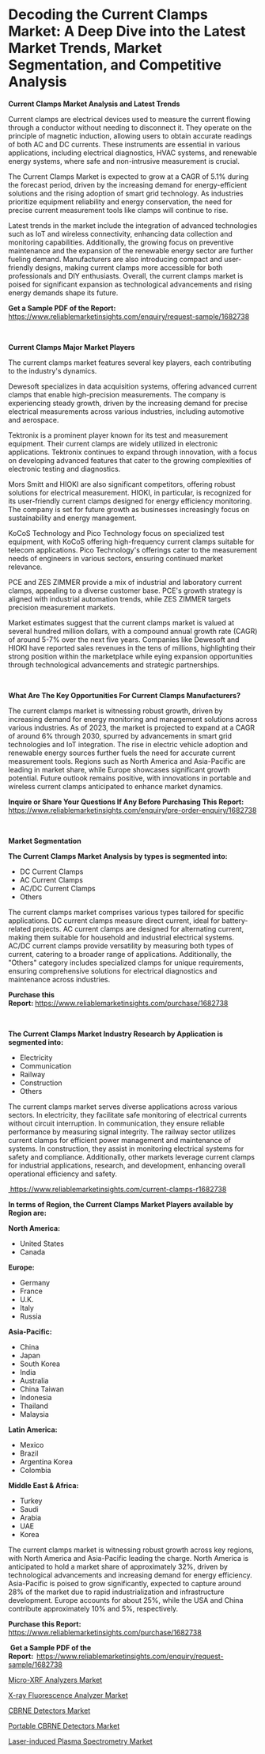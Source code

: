 <p><h1>Decoding the Current Clamps Market: A Deep Dive into the Latest Market Trends, Market Segmentation, and Competitive Analysis</h1></p><p><strong>Current Clamps Market Analysis and Latest Trends</strong></p>
<p><p>Current clamps are electrical devices used to measure the current flowing through a conductor without needing to disconnect it. They operate on the principle of magnetic induction, allowing users to obtain accurate readings of both AC and DC currents. These instruments are essential in various applications, including electrical diagnostics, HVAC systems, and renewable energy systems, where safe and non-intrusive measurement is crucial.</p><p>The Current Clamps Market is expected to grow at a CAGR of 5.1% during the forecast period, driven by the increasing demand for energy-efficient solutions and the rising adoption of smart grid technology. As industries prioritize equipment reliability and energy conservation, the need for precise current measurement tools like clamps will continue to rise.</p><p>Latest trends in the market include the integration of advanced technologies such as IoT and wireless connectivity, enhancing data collection and monitoring capabilities. Additionally, the growing focus on preventive maintenance and the expansion of the renewable energy sector are further fueling demand. Manufacturers are also introducing compact and user-friendly designs, making current clamps more accessible for both professionals and DIY enthusiasts. Overall, the current clamps market is poised for significant expansion as technological advancements and rising energy demands shape its future.</p></p>
<p><strong>Get a Sample PDF of the Report:&nbsp;</strong> <a href="https://www.reliablemarketinsights.com/enquiry/request-sample/1682738?utm_campaign=1620&utm_medium=2&utm_source=Github&utm_content=ia&utm_term=15102024&utm_id=current-clamps">https://www.reliablemarketinsights.com/enquiry/request-sample/1682738</a></p>
<p>&nbsp;</p>
<p><strong>Current Clamps Major Market Players</strong></p>
<p><p>The current clamps market features several key players, each contributing to the industry's dynamics. </p><p>Dewesoft specializes in data acquisition systems, offering advanced current clamps that enable high-precision measurements. The company is experiencing steady growth, driven by the increasing demand for precise electrical measurements across various industries, including automotive and aerospace.</p><p>Tektronix is a prominent player known for its test and measurement equipment. Their current clamps are widely utilized in electronic applications. Tektronix continues to expand through innovation, with a focus on developing advanced features that cater to the growing complexities of electronic testing and diagnostics.</p><p>Mors Smitt and HIOKI are also significant competitors, offering robust solutions for electrical measurement. HIOKI, in particular, is recognized for its user-friendly current clamps designed for energy efficiency monitoring. The company is set for future growth as businesses increasingly focus on sustainability and energy management.</p><p>KoCoS Technology and Pico Technology focus on specialized test equipment, with KoCoS offering high-frequency current clamps suitable for telecom applications. Pico Technology's offerings cater to the measurement needs of engineers in various sectors, ensuring continued market relevance.</p><p>PCE and ZES ZIMMER provide a mix of industrial and laboratory current clamps, appealing to a diverse customer base. PCE's growth strategy is aligned with industrial automation trends, while ZES ZIMMER targets precision measurement markets.</p><p>Market estimates suggest that the current clamps market is valued at several hundred million dollars, with a compound annual growth rate (CAGR) of around 5-7% over the next five years. Companies like Dewesoft and HIOKI have reported sales revenues in the tens of millions, highlighting their strong position within the marketplace while eying expansion opportunities through technological advancements and strategic partnerships.</p></p>
<p>&nbsp;</p>
<p><strong>What Are The Key Opportunities For Current Clamps Manufacturers?</strong></p>
<p><p>The current clamps market is witnessing robust growth, driven by increasing demand for energy monitoring and management solutions across various industries. As of 2023, the market is projected to expand at a CAGR of around 6% through 2030, spurred by advancements in smart grid technologies and IoT integration. The rise in electric vehicle adoption and renewable energy sources further fuels the need for accurate current measurement tools. Regions such as North America and Asia-Pacific are leading in market share, while Europe showcases significant growth potential. Future outlook remains positive, with innovations in portable and wireless current clamps anticipated to enhance market dynamics.</p></p>
<p><strong>Inquire or Share Your Questions If Any Before Purchasing This Report:</strong> <a href="https://www.reliablemarketinsights.com/enquiry/pre-order-enquiry/1682738?utm_campaign=1620&utm_medium=2&utm_source=Github&utm_content=ia&utm_term=15102024&utm_id=current-clamps">https://www.reliablemarketinsights.com/enquiry/pre-order-enquiry/1682738</a></p>
<p>&nbsp;</p>
<p><strong>Market Segmentation</strong></p>
<p><strong>The Current Clamps Market Analysis by types is segmented into:</strong></p>
<p><ul><li>DC Current Clamps</li><li>AC Current Clamps</li><li>AC/DC Current Clamps</li><li>Others</li></ul></p>
<p><p>The current clamps market comprises various types tailored for specific applications. DC current clamps measure direct current, ideal for battery-related projects. AC current clamps are designed for alternating current, making them suitable for household and industrial electrical systems. AC/DC current clamps provide versatility by measuring both types of current, catering to a broader range of applications. Additionally, the "Others" category includes specialized clamps for unique requirements, ensuring comprehensive solutions for electrical diagnostics and maintenance across industries.</p></p>
<p><strong>Purchase this Report:&nbsp;</strong><a href="https://www.reliablemarketinsights.com/purchase/1682738?utm_campaign=1620&utm_medium=2&utm_source=Github&utm_content=ia&utm_term=15102024&utm_id=current-clamps">https://www.reliablemarketinsights.com/purchase/1682738</a></p>
<p>&nbsp;</p>
<p><strong>The Current Clamps Market Industry Research by Application is segmented into:</strong></p>
<p><ul><li>Electricity</li><li>Communication</li><li>Railway</li><li>Construction</li><li>Others</li></ul></p>
<p><p>The current clamps market serves diverse applications across various sectors. In electricity, they facilitate safe monitoring of electrical currents without circuit interruption. In communication, they ensure reliable performance by measuring signal integrity. The railway sector utilizes current clamps for efficient power management and maintenance of systems. In construction, they assist in monitoring electrical systems for safety and compliance. Additionally, other markets leverage current clamps for industrial applications, research, and development, enhancing overall operational efficiency and safety.</p></p>
<p><a href="https://www.reliablemarketinsights.com/current-clamps-r1682738?utm_campaign=1620&utm_medium=2&utm_source=Github&utm_content=ia&utm_term=15102024&utm_id=current-clamps">&nbsp;https://www.reliablemarketinsights.com/current-clamps-r1682738</a></p>
<p><strong>In terms of Region, the Current Clamps Market Players available by Region are:</strong></p>
<p>
    <p> <strong> North America: </strong>
        <ul>
            <li>United States</li>
            <li>Canada</li>
        </ul>
        </p> 
    <p> <strong> Europe: </strong>
        <ul>
            <li>Germany</li>
            <li>France</li>
            <li>U.K.</li>
            <li>Italy</li>
            <li>Russia</li>
        </ul>
        </p> 
    <p> <strong> Asia-Pacific: </strong>
        <ul>
            <li>China</li>
            <li>Japan</li>
            <li>South Korea</li>
            <li>India</li>
            <li>Australia</li>
            <li>China Taiwan</li>
            <li>Indonesia</li>
            <li>Thailand</li>
            <li>Malaysia</li>
        </ul>
        </p> 
    <p> <strong> Latin America: </strong>
        <ul>
            <li>Mexico</li>
            <li>Brazil</li>
            <li>Argentina Korea</li>
            <li>Colombia</li>
        </ul>
        </p> 
    <p> <strong> Middle East & Africa: </strong>
        <ul>
            <li>Turkey</li>
            <li>Saudi</li>
            <li>Arabia</li>
            <li>UAE</li>
            <li>Korea</li>
        </ul>
    </p>
    </p>
<p><p>The current clamps market is witnessing robust growth across key regions, with North America and Asia-Pacific leading the charge. North America is anticipated to hold a market share of approximately 32%, driven by technological advancements and increasing demand for energy efficiency. Asia-Pacific is poised to grow significantly, expected to capture around 28% of the market due to rapid industrialization and infrastructure development. Europe accounts for about 25%, while the USA and China contribute approximately 10% and 5%, respectively.</p></p>
<p><strong>Purchase this Report: </strong><a href="https://www.reliablemarketinsights.com/purchase/1682738?utm_campaign=1620&utm_medium=2&utm_source=Github&utm_content=ia&utm_term=15102024&utm_id=current-clamps">https://www.reliablemarketinsights.com/purchase/1682738</a></p>
<p>&nbsp;<strong>Get a Sample PDF of the Report:&nbsp;&nbsp;</strong><a href="https://www.reliablemarketinsights.com/enquiry/request-sample/1682738?utm_campaign=1620&utm_medium=2&utm_source=Github&utm_content=ia&utm_term=15102024&utm_id=current-clamps">https://www.reliablemarketinsights.com/enquiry/request-sample/1682738</a></p>
<p><strong></strong></p>
<p><p><a href="https://www.linkedin.com/pulse/micro-xrf-analyzers-market-research-report-forecast-growth-y8dif?trk=public_post_embed_feed-article-content&utm_campaign=1620&utm_medium=2&utm_source=Github&utm_content=ia&utm_term=15102024&utm_id=current-clamps">Micro-XRF Analyzers Market</a></p><p><a href="https://www.linkedin.com/pulse/x-ray-fluorescence-analyzer-market-strategic-insights-product-dgvpf?trk=public_post_embed_feed-article-content&utm_campaign=1620&utm_medium=2&utm_source=Github&utm_content=ia&utm_term=15102024&utm_id=current-clamps">X-ray Fluorescence Analyzer Market</a></p><p><a href="https://www.linkedin.com/pulse/cbrne-detectors-market-size-type-fixedhandheld-product-governmentairporttrain-42i5f?trk=public_post_embed_feed-article-content&utm_campaign=1620&utm_medium=2&utm_source=Github&utm_content=ia&utm_term=15102024&utm_id=current-clamps">CBRNE Detectors Market</a></p><p><a href="https://www.linkedin.com/pulse/decoding-portable-cbrne-detectors-market-signals-growth-algorithms-rqsdf?trk=public_post_embed_feed-article-content&utm_campaign=1620&utm_medium=2&utm_source=Github&utm_content=ia&utm_term=15102024&utm_id=current-clamps">Portable CBRNE Detectors Market</a></p><p><a href="https://www.linkedin.com/pulse/laser-induced-plasma-spectrometry-market-velocity-66-cagr-trajectory-qfhof?trk=public_post_embed_feed-article-content&utm_campaign=1620&utm_medium=2&utm_source=Github&utm_content=ia&utm_term=15102024&utm_id=current-clamps">Laser-induced Plasma Spectrometry Market</a></p></p>